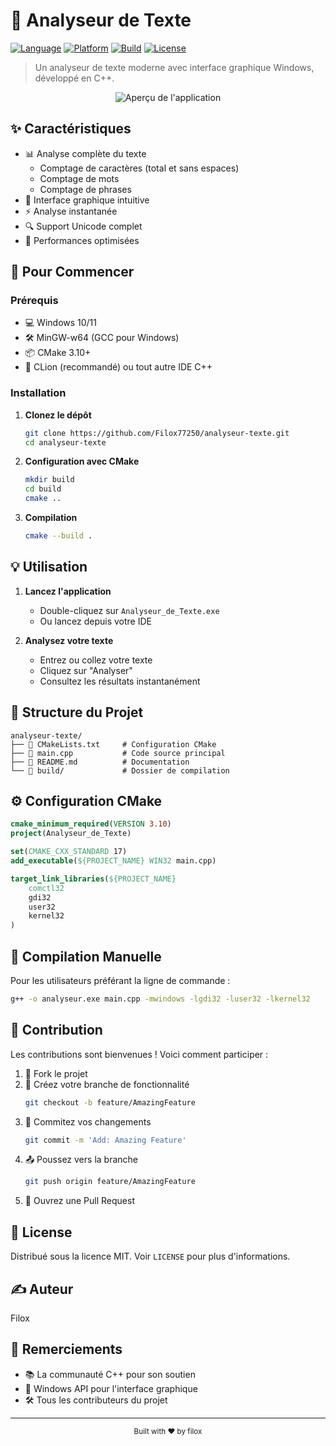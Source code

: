 # 📝 Analyseur de Texte

[![Language](https://img.shields.io/badge/Language-C++-blue.svg)](https://isocpp.org/)
[![Platform](https://img.shields.io/badge/Platform-Windows-brightgreen.svg)](https://www.microsoft.com/windows)
[![Build](https://img.shields.io/badge/Build-CMake-orange.svg)](https://cmake.org/)
[![License](https://img.shields.io/badge/License-MIT-yellow.svg)](https://opensource.org/licenses/MIT)

> Un analyseur de texte moderne avec interface graphique Windows, développé en C++.

<div align="center">
  <img src="Analyseur de Texte/Capture d'écran 2024-12-07 184659.png" alt="Aperçu de l'application">
</div>

## ✨ Caractéristiques

- 📊 Analyse complète du texte
  - Comptage de caractères (total et sans espaces)
  - Comptage de mots
  - Comptage de phrases
- 🎨 Interface graphique intuitive
- ⚡ Analyse instantanée
- 🔍 Support Unicode complet
- 💫 Performances optimisées

## 🚀 Pour Commencer

### Prérequis

- 💻 Windows 10/11
- 🛠️ MinGW-w64 (GCC pour Windows)
- 📦 CMake 3.10+
- 🎯 CLion (recommandé) ou tout autre IDE C++

### Installation

1. **Clonez le dépôt**
   ```bash
   git clone https://github.com/Filox77250/analyseur-texte.git
   cd analyseur-texte
   ```

2. **Configuration avec CMake**
   ```bash
   mkdir build
   cd build
   cmake ..
   ```

3. **Compilation**
   ```bash
   cmake --build .
   ```

## 💡 Utilisation

1. **Lancez l'application**
   - Double-cliquez sur `Analyseur_de_Texte.exe`
   - Ou lancez depuis votre IDE

2. **Analysez votre texte**
   - Entrez ou collez votre texte
   - Cliquez sur "Analyser"
   - Consultez les résultats instantanément

## 📁 Structure du Projet

```
analyseur-texte/
├── 📄 CMakeLists.txt     # Configuration CMake
├── 📄 main.cpp           # Code source principal
├── 📄 README.md          # Documentation
└── 📁 build/             # Dossier de compilation
```

## ⚙️ Configuration CMake

```cmake
cmake_minimum_required(VERSION 3.10)
project(Analyseur_de_Texte)

set(CMAKE_CXX_STANDARD 17)
add_executable(${PROJECT_NAME} WIN32 main.cpp)

target_link_libraries(${PROJECT_NAME} 
    comctl32
    gdi32
    user32
    kernel32
)
```

## 🔧 Compilation Manuelle

Pour les utilisateurs préférant la ligne de commande :

```bash
g++ -o analyseur.exe main.cpp -mwindows -lgdi32 -luser32 -lkernel32
```

## 🤝 Contribution

Les contributions sont bienvenues ! Voici comment participer :

1. 🍴 Fork le projet
2. 🔨 Créez votre branche de fonctionnalité
   ```bash
   git checkout -b feature/AmazingFeature
   ```
3. 💾 Commitez vos changements
   ```bash
   git commit -m 'Add: Amazing Feature'
   ```
4. 📤 Poussez vers la branche
   ```bash
   git push origin feature/AmazingFeature
   ```
5. 🔄 Ouvrez une Pull Request

## 📝 License

Distribué sous la licence MIT. Voir `LICENSE` pour plus d'informations.

## ✍️ Auteur

Filox

## 🙏 Remerciements

- 📚 La communauté C++ pour son soutien
- 🎨 Windows API pour l'interface graphique
- 🛠️ Tous les contributeurs du projet

---

<div align="center">
  <sub>Built with ❤️ by filox</sub>
</div>
